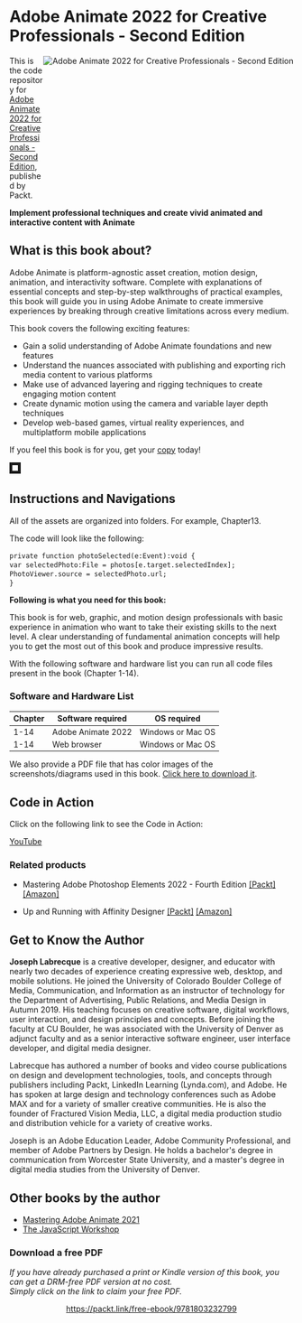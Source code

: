# Adobe Animate 2022 for Creative Professionals - Second Edition

<a href="https://www.packtpub.com/product/adobe-animate-2022-for-creative-professionals-second-edition/9781803232799?utm_source=github&utm_medium=repository&utm_campaign=9781803232799"><img src="https://static.packt-cdn.com/products/9781803232799/cover/smaller" alt="Adobe Animate 2022 for Creative Professionals - Second Edition" height="256px" align="right"></a>

This is the code repository for [Adobe Animate 2022 for Creative Professionals - Second Edition](https://www.packtpub.com/product/adobe-animate-2022-for-creative-professionals-second-edition/9781803232799?utm_source=github&utm_medium=repository&utm_campaign=9781803232799), published by Packt.

**Implement professional techniques and create vivid animated and interactive content with Animate**

## What is this book about?
Adobe Animate is platform-agnostic asset creation, motion design, animation, and interactivity software. Complete with explanations of essential concepts and step-by-step walkthroughs of practical examples, this book will guide you in using Adobe Animate to create immersive experiences by breaking through creative limitations across every medium.

This book covers the following exciting features: 
* Gain a solid understanding of Adobe Animate foundations and new features
* Understand the nuances associated with publishing and exporting rich media content to various platforms
* Make use of advanced layering and rigging techniques to create engaging motion content
* Create dynamic motion using the camera and variable layer depth techniques
* Develop web-based games, virtual reality experiences, and multiplatform mobile applications

If you feel this book is for you, get your [copy](https://www.amazon.com/dp/180323279X) today!

<a href="https://www.packtpub.com/?utm_source=github&utm_medium=banner&utm_campaign=GitHubBanner"><img src="https://raw.githubusercontent.com/PacktPublishing/GitHub/master/GitHub.png" 
alt="https://www.packtpub.com/" border="5" /></a>


## Instructions and Navigations
All of the assets are organized into folders. For example, Chapter13.

The code will look like the following:
```
private function photoSelected(e:Event):void {
var selectedPhoto:File = photos[e.target.selectedIndex];
PhotoViewer.source = selectedPhoto.url;
}
```

**Following is what you need for this book:**

This book is for web, graphic, and motion design professionals with basic experience in animation who want to take their existing skills to the next level. A clear understanding of fundamental animation concepts will help you to get the most out of this book and produce impressive results.

With the following software and hardware list you can run all code files present in the book (Chapter 1-14).

### Software and Hardware List

| Chapter  | Software required                   | OS required                        |
| -------- | ------------------------------------| -----------------------------------|
| 1-14     | Adobe Animate 2022                  | Windows or Mac OS                  |
| 1-14     | Web browser                         | Windows or Mac OS                  |


We also provide a PDF file that has color images of the screenshots/diagrams used in this book. [Click here to download it](https://static.packt-cdn.com/downloads/9781803232799_ColorImages.pdf).

## Code in Action

Click on the following link to see the Code in Action:

[YouTube](https://bit.ly/3cmGUzC)

### Related products <Other books you may enjoy>
* Mastering Adobe Photoshop Elements 2022 - Fourth Edition [[Packt]](https://www.packtpub.com/product/mastering-adobe-photoshop-elements-2022-fourth-edition/9781803238241?utm_source=github&utm_medium=repository&utm_campaign=9781803238241) [[Amazon]](https://www.amazon.com/dp/1803238240)

* Up and Running with Affinity Designer [[Packt]](https://www.packtpub.com/product/up-and-running-with-affinity-designer/9781801079068?utm_source=github&utm_medium=repository&utm_campaign=9781801079068) [[Amazon]](https://www.amazon.com/dp/1801079064)

## Get to Know the Author
**Joseph Labrecque**
is a creative developer, designer, and educator with nearly two decades of experience creating expressive web, desktop, and mobile solutions. He joined the University of Colorado Boulder College of Media, Communication, and Information as an instructor of technology for the Department of Advertising, Public Relations, and Media Design in Autumn 2019. His teaching focuses on creative software, digital workflows, user interaction, and design principles and concepts. Before joining the faculty at CU Boulder, he was associated with the University of Denver as adjunct faculty and as a senior interactive software engineer, user interface developer, and digital media designer.
  
Labrecque has authored a number of books and video course publications on design and development technologies, tools, and concepts through publishers including Packt, LinkedIn Learning (Lynda.com), and Adobe. He has spoken at large design and technology conferences such as Adobe MAX and for a variety of smaller creative communities. He is also the founder of Fractured Vision Media, LLC, a digital media production studio and distribution vehicle for a variety of creative works.
  
Joseph is an Adobe Education Leader, Adobe Community Professional, and member of Adobe Partners by Design. He holds a bachelor's degree in communication from Worcester State University, and a master's degree in digital media studies from the University of Denver.


## Other books by the author
* [Mastering Adobe Animate 2021](https://www.packtpub.com/product/mastering-adobe-animate-2021/9781801074162?utm_source=github&utm_medium=repository&utm_campaign=9781801074162)
* [The JavaScript Workshop](https://www.packtpub.com/product/the-javascript-workshop/9781838641917?utm_source=github&utm_medium=repository&utm_campaign=9781838641917)

### Download a free PDF

 <i>If you have already purchased a print or Kindle version of this book, you can get a DRM-free PDF version at no cost.<br>Simply click on the link to claim your free PDF.</i>
<p align="center"> <a href="https://packt.link/free-ebook/9781803232799">https://packt.link/free-ebook/9781803232799 </a> </p>